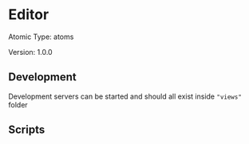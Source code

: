 # Editor

Atomic Type: atoms

Version: 1.0.0

## Development

Development servers can be started and should all exist inside `"views"` folder

## Scripts
